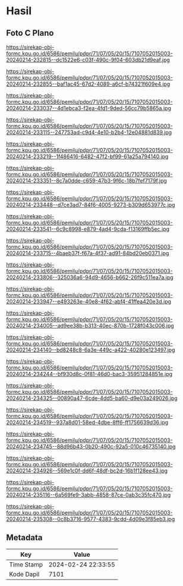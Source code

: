 # Hasil

## Foto C Plano

https://sirekap-obj-formc.kpu.go.id/6586/pemilu/pdpr/71/07/05/20/15/7107052015003-20240214-232815--dc1522e6-c03f-490c-9f04-603db21d9eaf.jpg

https://sirekap-obj-formc.kpu.go.id/6586/pemilu/pdpr/71/07/05/20/15/7107052015003-20240214-232855--baf1ac45-67d2-4089-a6cf-b74321f609e4.jpg

https://sirekap-obj-formc.kpu.go.id/6586/pemilu/pdpr/71/07/05/20/15/7107052015003-20240214-233037--4d1ebca3-f2ea-4fd1-9ded-56cc79b5865a.jpg

https://sirekap-obj-formc.kpu.go.id/6586/pemilu/pdpr/71/07/05/20/15/7107052015003-20240214-233115--247753ad-c9d4-4e10-b2b4-12e04881d839.jpg

https://sirekap-obj-formc.kpu.go.id/6586/pemilu/pdpr/71/07/05/20/15/7107052015003-20240214-233219--1f486416-6482-47f2-bf99-61a25a794140.jpg

https://sirekap-obj-formc.kpu.go.id/6586/pemilu/pdpr/71/07/05/20/15/7107052015003-20240214-233351--8c7a0dde-c659-47b3-9f6c-18b7fef7179f.jpg

https://sirekap-obj-formc.kpu.go.id/6586/pemilu/pdpr/71/07/05/20/15/7107052015003-20240214-233448--d7ce3ad7-84f6-4005-9273-b309d653977c.jpg

https://sirekap-obj-formc.kpu.go.id/6586/pemilu/pdpr/71/07/05/20/15/7107052015003-20240214-233541--6c9c8998-e879-4ad4-9cda-f13169ffb5ec.jpg

https://sirekap-obj-formc.kpu.go.id/6586/pemilu/pdpr/71/07/05/20/15/7107052015003-20240214-233715--4baeb37f-f67a-4f37-ad91-84bd20eb0371.jpg

https://sirekap-obj-formc.kpu.go.id/6586/pemilu/pdpr/71/07/05/20/15/7107052015003-20240214-233806--325036a6-94d9-4656-b662-26f9c511ea7a.jpg

https://sirekap-obj-formc.kpu.go.id/6586/pemilu/pdpr/71/07/05/20/15/7107052015003-20240214-233947--e493263e-40e8-4f62-abf4-41ffea420e3d.jpg

https://sirekap-obj-formc.kpu.go.id/6586/pemilu/pdpr/71/07/05/20/15/7107052015003-20240214-234005--ad9ee38b-b313-40ec-870b-1728f043c006.jpg

https://sirekap-obj-formc.kpu.go.id/6586/pemilu/pdpr/71/07/05/20/15/7107052015003-20240214-234140--bd8248c8-6a3e-449c-a422-40280e123497.jpg

https://sirekap-obj-formc.kpu.go.id/6586/pemilu/pdpr/71/07/05/20/15/7107052015003-20240214-234244--bf930d8c-0f81-46d0-bac3-35951284851e.jpg

https://sirekap-obj-formc.kpu.go.id/6586/pemilu/pdpr/71/07/05/20/15/7107052015003-20240214-234325--00890a47-6cde-4dd5-ba60-d9e03a249026.jpg

https://sirekap-obj-formc.kpu.go.id/6586/pemilu/pdpr/71/07/05/20/15/7107052015003-20240214-234519--937a8d01-58ed-4dbe-8ff6-ff1756639d36.jpg

https://sirekap-obj-formc.kpu.go.id/6586/pemilu/pdpr/71/07/05/20/15/7107052015003-20240214-234745--88d96b43-0b20-490c-92a5-010c46735140.jpg

https://sirekap-obj-formc.kpu.go.id/6586/pemilu/pdpr/71/07/05/20/15/7107052015003-20240214-234926--569e1c0f-dd6f-48df-bc2d-16b1f128ee43.jpg

https://sirekap-obj-formc.kpu.go.id/6586/pemilu/pdpr/71/07/05/20/15/7107052015003-20240214-235116--6a569fe9-3abb-4858-87ce-0ab3c35fc470.jpg

https://sirekap-obj-formc.kpu.go.id/6586/pemilu/pdpr/71/07/05/20/15/7107052015003-20240214-235308--0c8b3716-9577-4383-9cdd-4d09e3f85eb3.jpg


## Metadata

| Key        | Value               |
| ---------- | ------------------- |
| Time Stamp | 2024-02-24 22:33:55 |
| Kode Dapil | 7101                |



